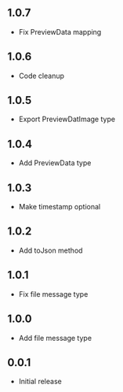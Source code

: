 ## 1.0.7

- Fix PreviewData mapping

## 1.0.6

- Code cleanup

## 1.0.5

- Export PreviewDatImage type

## 1.0.4

- Add PreviewData type

## 1.0.3

- Make timestamp optional

## 1.0.2

- Add toJson method

## 1.0.1

- Fix file message type

## 1.0.0

- Add file message type

## 0.0.1

- Initial release
